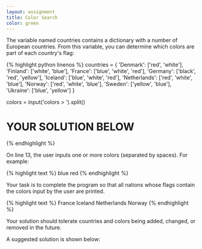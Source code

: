 ```yaml
---
layout: assignment
title: Color Search
color: green
---
```

The variable named countries contains a dictionary with a number of European countries. From this variable, you can determine which colors are part of each country's flag:

{% highlight python linenos %}
countries = {
    'Denmark': ['red', 'white'],
    'Finland': ['white', 'blue'],
    'France': ['blue', 'white', 'red'],
    'Germany': ['black', 'red', 'yellow'],
    'Iceland': ['blue', 'white', 'red'],
    'Netherlands': ['red', 'white', 'blue'],
    'Norway': ['red', 'white', 'blue'],
    'Sweden': ['yellow', 'blue'],
    'Ukraine': ['blue', 'yellow']
}

colors = input('colors > ').split()

# YOUR SOLUTION BELOW
{% endhighlight %}

On line 13, the user inputs one or more colors (separated by spaces). For example:

{% highlight text %}
blue red
{% endhighlight %}

Your task is to complete the program so that all nations whose flags contain the colors input by the user are printed.

{% highlight text %}
France
Iceland
Netherlands
Norway
{% endhighlight %}

Your solution should tolerate countries and colors being added, changed, or removed in the future.

A suggested solution is shown below: